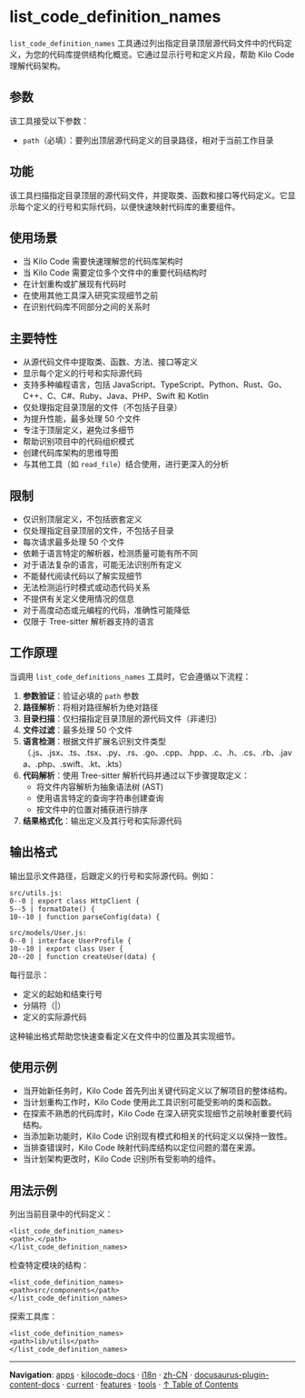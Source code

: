 # list_code_definition_names

`list_code_definition_names` 工具通过列出指定目录顶层源代码文件中的代码定义，为您的代码库提供结构化概览。它通过显示行号和定义片段，帮助 Kilo Code 理解代码架构。

## 参数

该工具接受以下参数：

- `path`（必填）：要列出顶层源代码定义的目录路径，相对于当前工作目录

## 功能

该工具扫描指定目录顶层的源代码文件，并提取类、函数和接口等代码定义。它显示每个定义的行号和实际代码，以便快速映射代码库的重要组件。

## 使用场景

- 当 Kilo Code 需要快速理解您的代码库架构时
- 当 Kilo Code 需要定位多个文件中的重要代码结构时
- 在计划重构或扩展现有代码时
- 在使用其他工具深入研究实现细节之前
- 在识别代码库不同部分之间的关系时

## 主要特性

- 从源代码文件中提取类、函数、方法、接口等定义
- 显示每个定义的行号和实际源代码
- 支持多种编程语言，包括 JavaScript、TypeScript、Python、Rust、Go、C++、C、C#、Ruby、Java、PHP、Swift 和 Kotlin
- 仅处理指定目录顶层的文件（不包括子目录）
- 为提升性能，最多处理 50 个文件
- 专注于顶层定义，避免过多细节
- 帮助识别项目中的代码组织模式
- 创建代码库架构的思维导图
- 与其他工具（如 `read_file`）结合使用，进行更深入的分析

## 限制

- 仅识别顶层定义，不包括嵌套定义
- 仅处理指定目录顶层的文件，不包括子目录
- 每次请求最多处理 50 个文件
- 依赖于语言特定的解析器，检测质量可能有所不同
- 对于语法复杂的语言，可能无法识别所有定义
- 不能替代阅读代码以了解实现细节
- 无法检测运行时模式或动态代码关系
- 不提供有关定义使用情况的信息
- 对于高度动态或元编程的代码，准确性可能降低
- 仅限于 Tree-sitter 解析器支持的语言

## 工作原理

当调用 `list_code_definitions_names` 工具时，它会遵循以下流程：

1. **参数验证**：验证必填的 `path` 参数
2. **路径解析**：将相对路径解析为绝对路径
3. **目录扫描**：仅扫描指定目录顶层的源代码文件（非递归）
4. **文件过滤**：最多处理 50 个文件
5. **语言检测**：根据文件扩展名识别文件类型（.js、.jsx、.ts、.tsx、.py、.rs、.go、.cpp、.hpp、.c、.h、.cs、.rb、.java、.php、.swift、.kt、.kts）
6. **代码解析**：使用 Tree-sitter 解析代码并通过以下步骤提取定义：
    - 将文件内容解析为抽象语法树 (AST)
    - 使用语言特定的查询字符串创建查询
    - 按文件中的位置对捕获进行排序
7. **结果格式化**：输出定义及其行号和实际源代码

## 输出格式

输出显示文件路径，后跟定义的行号和实际源代码。例如：

```
src/utils.js:
0--0 | export class HttpClient {
5--5 | formatDate() {
10--10 | function parseConfig(data) {

src/models/User.js:
0--0 | interface UserProfile {
10--10 | export class User {
20--20 | function createUser(data) {
```

每行显示：

- 定义的起始和结束行号
- 分隔符（|）
- 定义的实际源代码

这种输出格式帮助您快速查看定义在文件中的位置及其实现细节。

## 使用示例

- 当开始新任务时，Kilo Code 首先列出关键代码定义以了解项目的整体结构。
- 当计划重构工作时，Kilo Code 使用此工具识别可能受影响的类和函数。
- 在探索不熟悉的代码库时，Kilo Code 在深入研究实现细节之前映射重要代码结构。
- 当添加新功能时，Kilo Code 识别现有模式和相关的代码定义以保持一致性。
- 当排查错误时，Kilo Code 映射代码库结构以定位问题的潜在来源。
- 当计划架构更改时，Kilo Code 识别所有受影响的组件。

## 用法示例

列出当前目录中的代码定义：

```
<list_code_definition_names>
<path>.</path>
</list_code_definition_names>
```

检查特定模块的结构：

```
<list_code_definition_names>
<path>src/components</path>
</list_code_definition_names>
```

探索工具库：

```
<list_code_definition_names>
<path>lib/utils</path>
</list_code_definition_names>
```

---

**Navigation**: [apps](../../../../../../../../apps/) · [kilocode-docs](../../../../../../../apps/kilocode-docs/) · [i18n](../../../../../../apps/kilocode-docs/i18n/) · [zh-CN](../../../../../apps/kilocode-docs/i18n/zh-CN/) · [docusaurus-plugin-content-docs](../../../../apps/kilocode-docs/i18n/zh-CN/docusaurus-plugin-content-docs/) · [current](../../../apps/kilocode-docs/i18n/zh-CN/docusaurus-plugin-content-docs/current/) · [features](../../apps/kilocode-docs/i18n/zh-CN/docusaurus-plugin-content-docs/current/features/) · [tools](../apps/kilocode-docs/i18n/zh-CN/docusaurus-plugin-content-docs/current/features/tools/) · [↑ Table of Contents](#list-code-definition-names)
